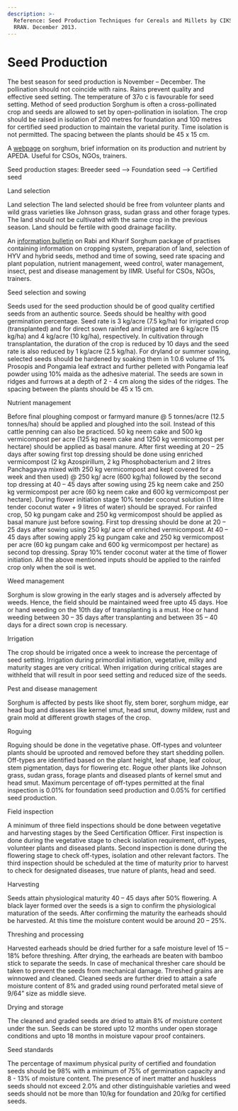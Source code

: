 ```yaml
---
description: >-
  Reference: Seed Production Techniques for Cereals and Millets by CIKS and
  RRAN. December 2013.
---
```


# Seed Production

The best season for seed production is November – December. The pollination should not coincide with rains. Rains prevent quality and effective seed setting. The temperature of 37o c is favourable for seed setting. Method of seed production Sorghum is often a cross-pollinated crop and seeds are allowed to set by open-pollination in isolation. The crop should be raised in isolation of 200 metres for foundation and 100 metres for certified seed production to maintain the varietal purity. Time isolation is not permitted. The spacing between the plants should be 45 x 15 cm.

A [webpage](https://apeda.gov.in/milletportal/Sorghum.html) on sorghum, brief information on its production and nutrient by APEDA. Useful for CSOs, NGOs, trainers.

Seed production stages: Breeder seed --> Foundation seed --> Certified seed&#x20;

Land selection

Land selection The land selected should be free from volunteer plants and wild grass varieties like Johnson grass, sudan grass and other forage types. The land should not be cultivated with the same crop in the previous season. Land should be fertile with good drainage facility.&#x20;

An [information bulletin](https://www.millets.res.in/farmer/Recommended\_package\_of\_Practices\_Kharif.pdf) on Rabi and Kharif Sorghum package of practises containing information on cropping system, preparation of land, selection of HYV and hybrid seeds, method and time of sowing, seed rate spacing and plant population, nutrient management, weed control, water management, insect, pest and disease management by IIMR. Useful for CSOs, NGOs, trainers.

Seed selection and sowing&#x20;

Seeds used for the seed production should be of good quality certified seeds from an authentic source. Seeds should be healthy with good germination percentage. Seed rate is 3 kg/acre (7.5 kg/ha) for irrigated crop (transplanted) and for direct sown rainfed and irrigated are 6 kg/acre (15 kg/ha) and 4 kg/acre (10 kg/ha), respectively. In cultivation through transplantation, the duration of the crop is reduced by 10 days and the seed rate is also reduced by 1 kg/acre (2.5 kg/ha). For dryland or summer sowing, selected seeds should be hardened by soaking them in 1:0.6 volume of 1% Prosopis and Pongamia leaf extract and further pelleted with Pongamia leaf powder using 10% maida as the adhesive material. The seeds are sown in ridges and furrows at a depth of 2 - 4 cm along the sides of the ridges. The spacing between the plants should be 45 x 15 cm.&#x20;

Nutrient management

Before final ploughing compost or farmyard manure @ 5 tonnes/acre (12.5 tonnes/ha) should be applied and ploughed into the soil. Instead of this cattle penning can also be practiced. 50 kg neem cake and 500 kg vermicompost per acre (125 kg neem cake and 1250 kg vermicompost per hectare) should be applied as basal manure. After first weeding at 20 – 25 days after sowing first top dressing should be done using enriched vermicompost (2 kg Azospirillum, 2 kg Phosphobacterium and 2 litres Panchagavya mixed with 250 kg vermicompost and kept covered for a week and then used) @ 250 kg/ acre (600 kg/ha) followed by the second top dressing at 40 – 45 days after sowing using 25 kg neem cake and 250 kg vermicompost per acre (60 kg neem cake and 600 kg vermicompost per hectare). During flower initiation stage 10% tender coconut solution (1 litre tender coconut water + 9 litres of water) should be sprayed. For rainfed crop, 50 kg pungam cake and 250 kg vermicompost should be applied as basal manure just before sowing. First top dressing should be done at 20 – 25 days after sowing using 250 kg/ acre of enriched vermicompost. At 40 – 45 days after sowing apply 25 kg pungam cake and 250 kg vermicompost per acre (60 kg pungam cake and 600 kg vermicompost per hectare) as second top dressing. Spray 10% tender coconut water at the time of flower initiation. All the above mentioned inputs should be applied to the rainfed crop only when the soil is wet.

Weed management&#x20;

Sorghum is slow growing in the early stages and is adversely affected by weeds. Hence, the field should be maintained weed free upto 45 days. Hoe or hand weeding on the 10th day of transplanting is a must. Hoe or hand weeding between 30 – 35 days after transplanting and between 35 – 40 days for a direct sown crop is necessary.&#x20;

Irrigation&#x20;

The crop should be irrigated once a week to increase the percentage of seed setting. Irrigation during primordial initiation, vegetative, milky and maturity stages are very critical. When irrigation during critical stages are withheld that will result in poor seed setting and reduced size of the seeds.&#x20;

Pest and disease management&#x20;

Sorghum is affected by pests like shoot fly, stem borer, sorghum midge, ear head bug and diseases like kernel smut, head smut, downy mildew, rust and grain mold at different growth stages of the crop.&#x20;

Roguing

Roguing should be done in the vegetative phase. Off-types and volunteer plants should be uprooted and removed before they start shedding pollen. Off-types are identified based on the plant height, leaf shape, leaf colour, stem pigmentation, days for flowering etc. Rogue other plants like Johnson grass, sudan grass, forage plants and diseased plants of kernel smut and head smut. Maximum percentage of off-types permitted at the final inspection is 0.01% for foundation seed production and 0.05% for certified seed production.&#x20;

Field inspection&#x20;

A minimum of three field inspections should be done between vegetative and harvesting stages by the Seed Certification Officer. First inspection is done during the vegetative stage to check isolation requirement, off-types, volunteer plants and diseased plants. Second inspection is done during the flowering stage to check off-types, isolation and other relevant factors. The third inspection should be scheduled at the time of maturity prior to harvest to check for designated diseases, true nature of plants, head and seed.&#x20;

Harvesting&#x20;

Seeds attain physiological maturity 40 – 45 days after 50% flowering. A black layer formed over the seeds is a sign to confirm the physiological maturation of the seeds. After confirming the maturity the earheads should be harvested. At this time the moisture content would be around 20 – 25%.&#x20;

Threshing and processing

Harvested earheads should be dried further for a safe moisture level of 15 – 18% before threshing. After drying, the earheads are beaten with bamboo stick to separate the seeds. In case of mechanical thresher care should be taken to prevent the seeds from mechanical damage. Threshed grains are winnowed and cleaned. Cleaned seeds are further dried to attain a safe moisture content of 8% and graded using round perforated metal sieve of 9/64” size as middle sieve.&#x20;

Drying and storage&#x20;

The cleaned and graded seeds are dried to attain 8% of moisture content under the sun. Seeds can be stored upto 12 months under open storage conditions and upto 18 months in moisture vapour proof containers.&#x20;

Seed standards&#x20;

The percentage of maximum physical purity of certified and foundation seeds should be 98% with a minimum of 75% of germination capacity and 8 - 13% of moisture content. The presence of inert matter and huskless seeds should not exceed 2.0% and other distinguishable varieties and weed seeds should not be more than 10/kg for foundation and 20/kg for certified seeds.
